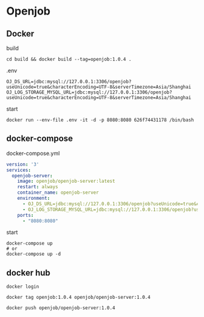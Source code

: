 # Openjob

## Docker

build
```shell
cd build && docker build --tag=openjob:1.0.4 .
```

.env
```properties
OJ_DS_URL=jdbc:mysql://127.0.0.1:3306/openjob?useUnicode=true&characterEncoding=UTF-8&serverTimezone=Asia/Shanghai
OJ_LOG_STORAGE_MYSQL_URL=jdbc:mysql://127.0.0.1:3306/openjob?useUnicode=true&characterEncoding=UTF-8&serverTimezone=Asia/Shanghai
```
 
start
```shell
docker run --env-file .env -it -d -p 8080:8080 626f74431178 /bin/bash
```

## docker-compose

docker-compose.yml
```yaml
version: '3'
services:
  openjob-server:
    image: openjob/openjob-server:latest
    restart: always
    container_name: openjob-server
    environment:
      - OJ_DS_URL=jdbc:mysql://127.0.0.1:3306/openjob?useUnicode=true&characterEncoding=UTF-8&serverTimezone=Asia/Shanghai
      - OJ_LOG_STORAGE_MYSQL_URL=jdbc:mysql://127.0.0.1:3306/openjob?useUnicode=true&characterEncoding=UTF-8&serverTimezone=Asia/Shanghai
    ports:
      - "8080:8080"
```

start
```shell
docker-compose up
# or
docker-compose up -d

```

## docker hub
```
docker login

docker tag openjob:1.0.4 openjob/openjob-server:1.0.4

docker push openjob/openjob-server:1.0.4
```
